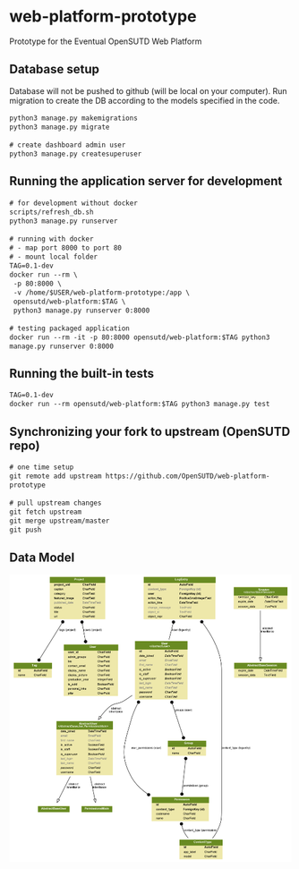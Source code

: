# web-platform-prototype
Prototype for the Eventual OpenSUTD Web Platform

## Database setup

Database will not be pushed to github (will be local on your computer). Run migration to create the DB according to the models specified in the code.

```
python3 manage.py makemigrations
python3 manage.py migrate

# create dashboard admin user
python3 manage.py createsuperuser
```

## Running the application server for development

```
# for development without docker
scripts/refresh_db.sh
python3 manage.py runserver

# running with docker
# - map port 8000 to port 80
# - mount local folder
TAG=0.1-dev
docker run --rm \
 -p 80:8000 \
 -v /home/$USER/web-platform-prototype:/app \
 opensutd/web-platform:$TAG \
 python3 manage.py runserver 0:8000

# testing packaged application
docker run --rm -it -p 80:8000 opensutd/web-platform:$TAG python3 manage.py runserver 0:8000
```

## Running the built-in tests

```
TAG=0.1-dev
docker run --rm opensutd/web-platform:$TAG python3 manage.py test
```

## Synchronizing your fork to upstream (OpenSUTD repo)

```
# one time setup
git remote add upstream https://github.com/OpenSUTD/web-platform-prototype

# pull upstream changes
git fetch upstream
git merge upstream/master
git push
```

## Data Model

![](models.png)